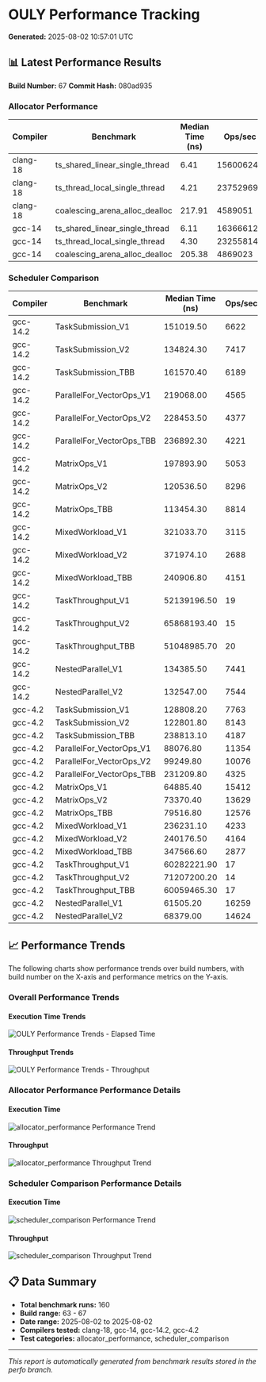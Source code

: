 # OULY Performance Tracking

**Generated:** 2025-08-02 10:57:01 UTC

## 📊 Latest Performance Results

**Build Number:** 67
**Commit Hash:** 080ad935

### Allocator Performance

| Compiler | Benchmark | Median Time (ns) | Ops/sec | Error % |
|----------|-----------|------------------|---------|---------|
| clang-18 | ts_shared_linear_single_thread | 6.41 | 156006240 | 0.00 |
| clang-18 | ts_thread_local_single_thread | 4.21 | 237529691 | 0.00 |
| clang-18 | coalescing_arena_alloc_dealloc | 217.91 | 4589051 | 0.00 |
| gcc-14 | ts_shared_linear_single_thread | 6.11 | 163666121 | 0.00 |
| gcc-14 | ts_thread_local_single_thread | 4.30 | 232558140 | 0.00 |
| gcc-14 | coalescing_arena_alloc_dealloc | 205.38 | 4869023 | 0.00 |

### Scheduler Comparison

| Compiler | Benchmark | Median Time (ns) | Ops/sec | Error % |
|----------|-----------|------------------|---------|---------|
| gcc-14.2 | TaskSubmission_V1 | 151019.50 | 6622 | 0.00 |
| gcc-14.2 | TaskSubmission_V2 | 134824.30 | 7417 | 0.00 |
| gcc-14.2 | TaskSubmission_TBB | 161570.40 | 6189 | 0.00 |
| gcc-14.2 | ParallelFor_VectorOps_V1 | 219068.00 | 4565 | 0.00 |
| gcc-14.2 | ParallelFor_VectorOps_V2 | 228453.50 | 4377 | 0.00 |
| gcc-14.2 | ParallelFor_VectorOps_TBB | 236892.30 | 4221 | 0.00 |
| gcc-14.2 | MatrixOps_V1 | 197893.90 | 5053 | 0.00 |
| gcc-14.2 | MatrixOps_V2 | 120536.50 | 8296 | 0.00 |
| gcc-14.2 | MatrixOps_TBB | 113454.30 | 8814 | 0.00 |
| gcc-14.2 | MixedWorkload_V1 | 321033.70 | 3115 | 0.00 |
| gcc-14.2 | MixedWorkload_V2 | 371974.10 | 2688 | 0.00 |
| gcc-14.2 | MixedWorkload_TBB | 240906.80 | 4151 | 0.00 |
| gcc-14.2 | TaskThroughput_V1 | 52139196.50 | 19 | 0.00 |
| gcc-14.2 | TaskThroughput_V2 | 65868193.40 | 15 | 0.00 |
| gcc-14.2 | TaskThroughput_TBB | 51048985.70 | 20 | 0.00 |
| gcc-14.2 | NestedParallel_V1 | 134385.50 | 7441 | 0.00 |
| gcc-14.2 | NestedParallel_V2 | 132547.00 | 7544 | 0.00 |
| gcc-4.2 | TaskSubmission_V1 | 128808.20 | 7763 | 0.00 |
| gcc-4.2 | TaskSubmission_V2 | 122801.80 | 8143 | 0.00 |
| gcc-4.2 | TaskSubmission_TBB | 238813.10 | 4187 | 0.00 |
| gcc-4.2 | ParallelFor_VectorOps_V1 | 88076.80 | 11354 | 0.00 |
| gcc-4.2 | ParallelFor_VectorOps_V2 | 99249.80 | 10076 | 0.00 |
| gcc-4.2 | ParallelFor_VectorOps_TBB | 231209.80 | 4325 | 0.00 |
| gcc-4.2 | MatrixOps_V1 | 64885.40 | 15412 | 0.00 |
| gcc-4.2 | MatrixOps_V2 | 73370.40 | 13629 | 0.00 |
| gcc-4.2 | MatrixOps_TBB | 79516.80 | 12576 | 0.00 |
| gcc-4.2 | MixedWorkload_V1 | 236231.10 | 4233 | 0.00 |
| gcc-4.2 | MixedWorkload_V2 | 240176.50 | 4164 | 0.00 |
| gcc-4.2 | MixedWorkload_TBB | 347566.60 | 2877 | 0.00 |
| gcc-4.2 | TaskThroughput_V1 | 60282221.90 | 17 | 0.00 |
| gcc-4.2 | TaskThroughput_V2 | 71207200.20 | 14 | 0.00 |
| gcc-4.2 | TaskThroughput_TBB | 60059465.30 | 17 | 0.00 |
| gcc-4.2 | NestedParallel_V1 | 61505.20 | 16259 | 0.00 |
| gcc-4.2 | NestedParallel_V2 | 68379.00 | 14624 | 0.00 |

## 📈 Performance Trends

The following charts show performance trends over build numbers, 
with build number on the X-axis and performance metrics on the Y-axis.

### Overall Performance Trends

#### Execution Time Trends
![OULY Performance Trends - Elapsed Time](ouly_performance_trends_elapsed.svg)

#### Throughput Trends
![OULY Performance Trends - Throughput](ouly_performance_trends_throughput.svg)

### Allocator Performance Performance Details

#### Execution Time
![allocator_performance Performance Trend](performance_trend_allocator_performance.svg)

#### Throughput
![allocator_performance Throughput Trend](throughput_trend_allocator_performance.svg)

### Scheduler Comparison Performance Details

#### Execution Time
![scheduler_comparison Performance Trend](performance_trend_scheduler_comparison.svg)

#### Throughput
![scheduler_comparison Throughput Trend](throughput_trend_scheduler_comparison.svg)

## 📋 Data Summary

- **Total benchmark runs:** 160
- **Build range:** 63 - 67
- **Date range:** 2025-08-02 to 2025-08-02
- **Compilers tested:** clang-18, gcc-14, gcc-14.2, gcc-4.2
- **Test categories:** allocator_performance, scheduler_comparison

---
*This report is automatically generated from benchmark results stored in the perfo branch.*
